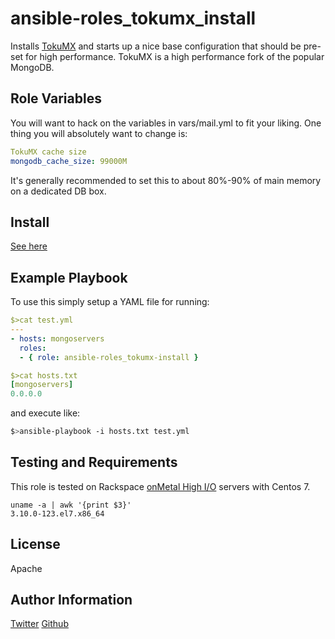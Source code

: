 ansible-roles_tokumx_install
=========

Installs [TokuMX](http://www.tokutek.com/tokumx-for-mongodb/) and starts up a nice base configuration that should be pre-set for high performance. TokuMX is a high performance fork of the popular MongoDB.

Role Variables
--------------

You will want to hack on the variables in vars/mail.yml to fit your liking. One thing you will absolutely want to change is:

```yaml
TokuMX cache size
mongodb_cache_size: 99000M
```

It's generally recommended to set this to about 80%-90% of main memory on a dedicated DB box.

Install
-------
[See here](https://galaxy.ansible.com/intro)

Example Playbook
----------------

To use this simply setup a YAML file for running:

```yaml
$>cat test.yml
---
- hosts: mongoservers
  roles:
  - { role: ansible-roles_tokumx-install }
```

```yaml
$>cat hosts.txt
[mongoservers]
0.0.0.0
```

and execute like:
```bash
$>ansible-playbook -i hosts.txt test.yml
```

Testing and Requirements
------------------------
This role is tested on Rackspace [onMetal High I/O](http://www.rackspace.com/cloud/servers/onmetal/) servers with Centos 7.

```
uname -a | awk '{print $3}'
3.10.0-123.el7.x86_64
```


License
-------

Apache

Author Information
------------------
[Twitter](http://www.twitter.com/kennygorman)
[Github](www.github.com/kgorman)

